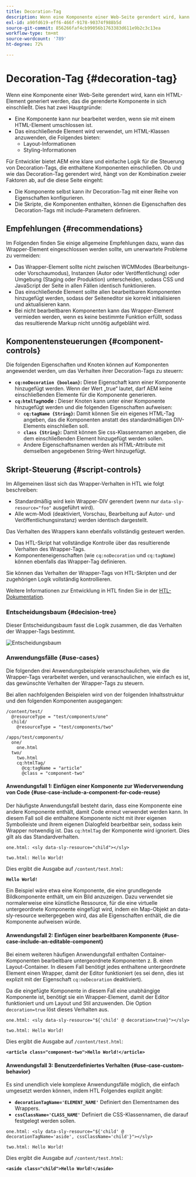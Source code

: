 ```yaml
---
title: Decoration-Tag
description: Wenn eine Komponente einer Web-Seite gerendert wird, kann ein HTML-Element generiert werden, das die gerenderte Komponente in sich einschließt. Für Entwickler bietet AEM eine klare und einfache Logik für die Steuerung von Decoration-Tags, die enthaltene Komponenten einschließen.
exl-id: a90fd619-eff6-466f-9178-90374f988b5d
source-git-commit: 856266faf4cb99056b1763383d611e9b2c3c13ea
workflow-type: tm+mt
source-wordcount: '789'
ht-degree: 72%

---
```


# Decoration-Tag {#decoration-tag}

Wenn eine Komponente einer Web-Seite gerendert wird, kann ein HTML-Element generiert werden, das die gerenderte Komponente in sich einschließt. Dies hat zwei Hauptgründe:

* Eine Komponente kann nur bearbeitet werden, wenn sie mit einem HTML-Element umschlossen ist.
* Das einschließende Element wird verwendet, um HTML-Klassen anzuwenden, die Folgendes bieten:
   * Layout-Informationen
   * Styling-Informationen

Für Entwickler bietet AEM eine klare und einfache Logik für die Steuerung von Decoration-Tags, die enthaltene Komponenten einschließen. Ob und wie das Decoration-Tag gerendert wird, hängt von der Kombination zweier Faktoren ab, auf die diese Seite eingeht:

* Die Komponente selbst kann ihr Decoration-Tag mit einer Reihe von Eigenschaften konfigurieren.
* Die Skripte, die Komponenten enthalten, können die Eigenschaften des Decoration-Tags mit include-Parametern definieren.

## Empfehlungen {#recommendations}

Im Folgenden finden Sie einige allgemeine Empfehlungen dazu, wann das Wrapper-Element eingeschlossen werden sollte, um unerwartete Probleme zu vermeiden:

* Das Wrapper-Element sollte nicht zwischen WCMModes (Bearbeitungs- oder Vorschaumodus), Instanzen (Autor oder Veröffentlichung) oder Umgebung (Staging oder Produktion) unterscheiden, sodass CSS und JavaScript der Seite in allen Fällen identisch funktionieren.
* Das einschließende Element sollte allen bearbeitbaren Komponenten hinzugefügt werden, sodass der Seiteneditor sie korrekt initialisieren und aktualisieren kann.
* Bei nicht bearbeitbaren Komponenten kann das Wrapper-Element vermieden werden, wenn es keine bestimmte Funktion erfüllt, sodass das resultierende Markup nicht unnötig aufgebläht wird.

## Komponentensteuerungen {#component-controls}

Die folgenden Eigenschaften und Knoten können auf Komponenten angewendet werden, um das Verhalten ihrer Decoration-Tags zu steuern:

* **`cq:noDecoration {boolean}`:** Diese Eigenschaft kann einer Komponente hinzugefügt werden. Wenn der Wert „true“ lautet, darf AEM keine einschließenden Elemente für die Komponente generieren.
* **`cq:htmlTag`node :** Dieser Knoten kann unter einer Komponente hinzugefügt werden und die folgenden Eigenschaften aufweisen:
   * **`cq:tagName {String}`:** Damit können Sie ein eigenes HTML-Tag angeben, das die Komponenten anstatt des standardmäßigen DIV-Elements einschließen soll.
   * **`class {String}`:** Damit können Sie css-Klassennamen angeben, die dem einschließenden Element hinzugefügt werden sollen.
   * Andere Eigenschaftsnamen werden als HTML-Attribute mit demselben angegebenen String-Wert hinzugefügt.

## Skript-Steuerung {#script-controls}

Im Allgemeinen lässt sich das Wrapper-Verhalten in HTL wie folgt beschreiben:

* Standardmäßig wird kein Wrapper-DIV gerendert (wenn nur `data-sly-resource="foo"` ausgeführt wird).
* Alle wcm-Modi (deaktiviert, Vorschau, Bearbeitung auf Autor- und Veröffentlichungsinstanz) werden identisch dargestellt.

Das Verhalten des Wrappers kann ebenfalls vollständig gesteuert werden.

* Das HTL-Skript hat vollständige Kontrolle über das resultierende Verhalten des Wrapper-Tags.
* Komponenteneigenschaften (wie `cq:noDecoration` und `cq:tagName`) können ebenfalls das Wrapper-Tag definieren.

Sie können das Verhalten der Wrapper-Tags von HTL-Skripten und der zugehörigen Logik vollständig kontrollieren.

Weitere Informationen zur Entwicklung in HTL finden Sie in der [HTL-Dokumentation](https://experienceleague.adobe.com/docs/experience-manager-htl/using/overview.html?lang=de).

### Entscheidungsbaum {#decision-tree}

Dieser Entscheidungsbaum fasst die Logik zusammen, die das Verhalten der Wrapper-Tags bestimmt.

![Entscheidungsbaum](assets/decoration-tag-decision-tree.png)

### Anwendungsfälle {#use-cases}

Die folgenden drei Anwendungsbeispiele veranschaulichen, wie die Wrapper-Tags verarbeitet werden, und veranschaulichen, wie einfach es ist, das gewünschte Verhalten der Wrapper-Tags zu steuern.

Bei allen nachfolgenden Beispielen wird von der folgenden Inhaltsstruktur und den folgenden Komponenten ausgegangen:

```
/content/test/
  @resourceType = "test/components/one"
  child/
    @resourceType = "test/components/two"
```

```
/apps/test/components/
  one/
    one.html
  two/
    two.html
    cq:htmlTag/
      @cq:tagName = "article"
      @class = "component-two"
```

#### Anwendungsfall 1: Einfügen einer Komponente zur Wiederverwendung von Code {#use-case-include-a-component-for-code-reuse}

Der häufigste Anwendungsfall besteht darin, dass eine Komponente eine andere Komponente enthält, damit Code erneut verwendet werden kann. In diesem Fall soll die enthaltene Komponente nicht mit ihrer eigenen Symbolleiste und ihrem eigenen Dialogfeld bearbeitbar sein, sodass kein Wrapper notwendig ist. Das `cq:htmlTag` der Komponente wird ignoriert. Dies gilt als das Standardverhalten.

`one.html: <sly data-sly-resource="child"></sly>`

`two.html: Hello World!`

Dies ergibt die Ausgabe auf `/content/test.html`:

**`Hello World!`**

Ein Beispiel wäre etwa eine Komponente, die eine grundlegende Bildkomponente enthält, um ein Bild anzuzeigen. Dazu verwendet sie normalerweise eine künstliche Ressource, für die eine virtuelle untergeordnete Komponente eingefügt wird, indem ein Map-Objekt an data-sly-resource weitergegeben wird, das alle Eigenschaften enthält, die die Komponente aufweisen würde.

#### Anwendungsfall 2: Einfügen einer bearbeitbaren Komponente {#use-case-include-an-editable-component}

Bei einem weiteren häufigen Anwendungsfall enthalten Container-Komponenten bearbeitbare untergeordnete Komponenten z. B. einen Layout-Container. In diesem Fall benötigt jedes enthaltene untergeordnete Element einen Wrapper, damit der Editor funktioniert (es sei denn, dies ist explizit mit der Eigenschaft `cq:noDecoration` deaktiviert).

Da die eingefügte Komponente in diesem Fall eine unabhängige Komponente ist, benötigt sie ein Wrapper-Element, damit der Editor funktioniert und um Layout und Stil anzuwenden. Die Option `decoration=true` löst dieses Verhalten aus.

`one.html: <sly data-sly-resource="${'child' @ decoration=true}"></sly>`

`two.html: Hello World!`

Dies ergibt die Ausgabe auf `/content/test.html`:

**`<article class="component-two">Hello World!</article>`**

#### Anwendungsfall 3: Benutzerdefiniertes Verhalten {#use-case-custom-behavior}

Es sind unendlich viele komplexe Anwendungsfälle möglich, die einfach umgesetzt werden können, indem HTL Folgendes explizit angibt:

* **`decorationTagName='ELEMENT_NAME'`** Definiert den Elementnamen des Wrappers.
* **`cssClassName='CLASS_NAME'`** Definiert die CSS-Klassennamen, die darauf festgelegt werden sollen.

`one.html: <sly data-sly-resource="${'child' @ decorationTagName='aside', cssClassName='child'}"></sly>`

`two.html: Hello World!`

Dies ergibt die Ausgabe auf `/content/test.html`:

**`<aside class="child">Hello World!</aside>`**

